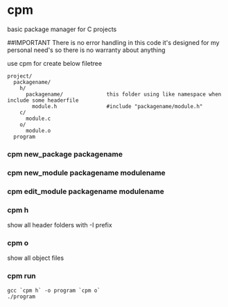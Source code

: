 # cpm
basic package manager for C projects

##IMPORTANT
There is no error handling in this code it's designed for my personal need's so there is no warranty about anything 



use cpm for create below filetree


    project/
      packagename/
        h/
          packagename/              this folder using like namespace when include some headerfile 
            module.h                #include "packagename/module.h"
        c/
          module.c
        o/
          module.o
      program
  

### cpm new_package packagename
### cpm new_module packagename modulename

### cpm edit_module packagename modulename

### cpm h
  show all header folders with -I prefix

### cpm o 
  show all object files

### cpm run 
  `` gcc `cpm h` -o program `cpm o` ``  
  `./program `

